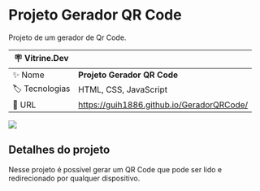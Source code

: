 # Projeto Gerador QR Code

Projeto de um gerador de Qr Code.

| :placard: Vitrine.Dev |     |
| -------------  | --- |
| :sparkles: Nome        | **Projeto Gerador QR Code**
| :label: Tecnologias | HTML, CSS, JavaScript
| :rocket: URL         | https://guih1886.github.io/GeradorQRCode/

<!-- Inserir imagem com a #vitrinedev ao final do link -->
![](#vitrinedev)

## Detalhes do projeto

Nesse projeto é possível gerar um QR Code que pode ser lido e redirecionado por qualquer dispositivo.